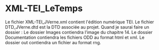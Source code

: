 # XML-TEI_LeTemps

Le fichier XML-TEI_JVerne.xml contient l'édition numérique TEI.
Le fichier DTD_JVerne.dtd est la DTD associée au projet.
Quand je saurai faire un dossier :
Le dossier Images contiendra l’image du chapitre 14.
Le dossier Documentation contiendra les fichiers ODD au format html et xml.
Le dossier out contiendra un fichier au format rng.
